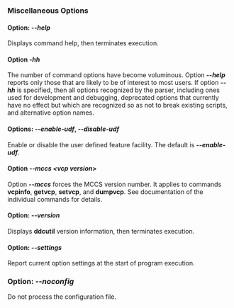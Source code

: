 ### Miscellaneous Options

#### Option: ***--help***

Displays command help, then terminates execution.

#### Option ***-hh***<a name="option_hh"></a>

The number of command options have become voluminous.  Option ***--help*** reports only those that are likely to be of interest to most users.
If option ***--hh*** is specified, then all options recognized by the parser, including ones used for development and debugging, deprecated options
that currently have no effect but which are recognized so as not to break existing scripts, and alternative option names.


<!--
#### Option: ***--timeout-i2c-io***

Causes (most) I2C read calls to eventually time out if they do not return.
This has been implemented as a POSSIBLE way to address occasional reports of **ddcutil** locking up, with subsequent
 **ddcutiil** calls blocking behind it.   it may become the default in future releases.
-->

#### Options: ***--enable-udf***, ***--disable-udf***<a name="option_enable_udf"></a>

Enable or disable the user defined feature facility.  The default is ***--enable-udf***. 


#### Option ***--mccs &lt;vcp version>***

Option ***--mccs*** forces the MCCS version number.  It applies to commands **vcpinfo**, **getvcp**, **setvcp**, and **dumpvcp**.
See documentation of the individual commands for details.

#### Option: ***--version***

Displays **ddcutil** version information, then terminates execution.

#### Option: ***--settings***

Report current option settings at the start of program execution.



### Option: ***--noconfig***

Do not process the configuration file.
